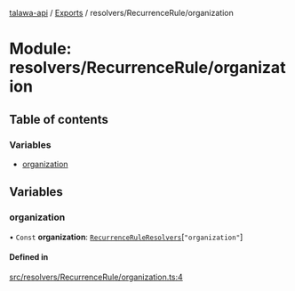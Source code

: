 [talawa-api](../README.md) / [Exports](../modules.md) / resolvers/RecurrenceRule/organization

# Module: resolvers/RecurrenceRule/organization

## Table of contents

### Variables

- [organization](resolvers_RecurrenceRule_organization.md#organization)

## Variables

### organization

• `Const` **organization**: [`RecurrenceRuleResolvers`](types_generatedGraphQLTypes.md#recurrenceruleresolvers)[``"organization"``]

#### Defined in

[src/resolvers/RecurrenceRule/organization.ts:4](https://github.com/PalisadoesFoundation/talawa-api/blob/e919df4/src/resolvers/RecurrenceRule/organization.ts#L4)
